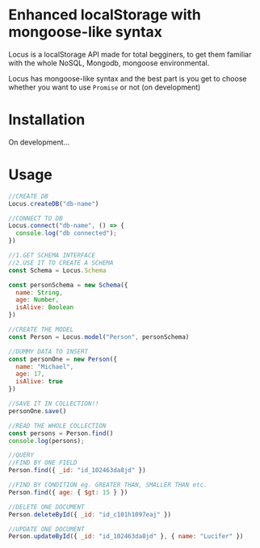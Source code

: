 # Enhanced localStorage with mongoose-like syntax

Locus is a localStorage API made for total begginers, to get them familiar with the whole NoSQL, Mongodb, mongoose environmental. 

Locus has mongoose-like syntax and the best part is you get to choose whether you want to use `Promise` or not (on development)

# Installation

On development...

# Usage


```javascript
//CREATE DB
Locus.createDB("db-name")
```


```javascript
//CONNECT TO DB
Locus.connect("db-name", () => {
  console.log("db connected");
})
```


```javascript
//1.GET SCHEMA INTERFACE
//2.USE IT TO CREATE A SCHEMA
const Schema = Locus.Schema

const personSchema = new Schema({
  name: String,
  age: Number,
  isAlive: Boolean
})
```


```javascript
//CREATE THE MODEL
const Person = Locus.model("Person", personSchema)
```


```javascript
//DUMMY DATA TO INSERT
const personOne = new Person({
  name: "Michael",
  age: 17,
  isAlive: true
})
```


```javascript
//SAVE IT IN COLLECTION!!
personOne.save()
```


```javascript
//READ THE WHOLE COLLECTION
const persons = Person.find()
console.log(persons);
```


```javascript
//QUERY
//FIND BY ONE FIELD
Person.find({ _id: "id_102463da8jd" })
```


```javascript
//FIND BY CONDITION eg. GREATER THAN, SMALLER THAN etc.
Person.find({ age: { $gt: 15 } })
```


```javascript
//DELETE ONE DOCUMENT
Person.deleteById({ _id: "id_c101h1097eaj" })
```


```javascript
//UPDATE ONE DOCUMENT
Person.updateById({ _id: "id_102463da8jd" }, { name: "Lucifer" })
```
